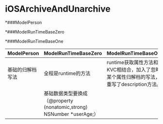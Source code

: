 # iOSArchiveAndUnarchive

*###ModelPerson 

*###ModelRunTimeBaseZero 

*###ModelRunTimeBaseOne  

| ModelPerson| ModelRunTimeBaseZero | ModelRunTimeBaseOne |
| ------------ | ------------- | ------------ |
| 基础的归解档写法 |全程是runtime的方法  | runtime获取属性方法和KVC相结合，加入了忽略某个属性归解档的写法，重写了description方法。 |
|  | 基础数据类型要换成（@property (nonatomic,strong) NSNumber *userAge;）  |  |